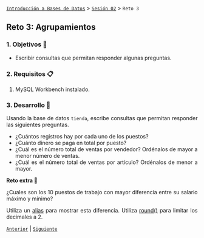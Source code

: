 [`Introducción a Bases de Datos`](../../README.md) > [`Sesión 02`](../Readme.md) > `Reto 3`
	
## Reto 3: Agrupamientos

<div style="text-align: justify;">

### 1. Objetivos :dart:

- Escribir consultas que permitan responder algunas preguntas.

### 2. Requisitos :clipboard:

1. MySQL Workbench instalado.

### 3. Desarrollo :rocket:

Usando la base de datos `tienda`, escribe consultas que permitan responder las siguientes preguntas.

- ¿Cuántos registros hay por cada uno de los puestos?
- ¿Cuánto dinero se paga en total por puesto?
- ¿Cuál es el número total de ventas por vendedor? Ordénalos de mayor a menor número de ventas.
- ¿Cuál es el número total de ventas por artículo? Ordénalos de menor a mayor.

**Reto extra 💪**

¿Cuales son los 10 puestos de trabajo con mayor diferencia entre su salario máximo y mínimo?

Utiliza un [alias](https://parzibyte.me/blog/2018/10/25/alias-mysql-as-en-mysql/) para mostrar esta diferencia.
Utiliza [round()](https://dev.mysql.com/doc/refman/8.0/en/mathematical-functions.html#function_round) para limitar los decimales a 2.
<br/>

[`Anterior`](../Ejemplo-03/Readme.md) | [`Siguiente`](../Readme.md)         

</div>
